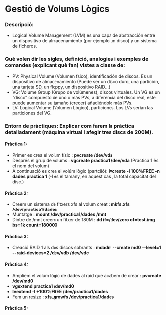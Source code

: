 # Gestió de Volums Lògics
### Descripció:   
  -  Logical Volume Management (LVM) es una capa de abstracción entre un dispositivo de almacenamiento (por ejemplo un disco)
  y un sistema de ficheros.  

### Què volen dir les sigles, definició, analogies i exemples de comandes (explicant què fan) vistes a classe de:  
  - PV: Physical Volume (Volumen fsico), identificación de discos. Es un dispositivo de almacenamiento 
  (Puede ser un disco duro, una partición, una tarjeta SD, un floppy, un dispositivo RAID...)
  - VG: Volume Group (Grupo de volúmenes), discos virtuales. Un VG es un “disco” compuesto de uno o más PVs, a diferencia 
  del disco real, este puede aumentar su tamaño (crecer) añadiéndole más PVs.
  - LV: Logical Volume (Volumen Lógico), particiones. Los LVs serían las particiones del VG.
  
### Entorn de pràctiques: Explicar com farem la pràctica detalladament (màquina virtual i afegir tres discs de 200M).
#### Pràctica 1:  
- Primer es crea el volum físic : **pvcreate /dev/vda**
- Després el grup de volums : **vgcreate practica1 /dev/vda** (Practica 1 ès el nom del volum)
- A continuació es crea el volúm lògic (partciió): **lvcreate -l 100%FREE -n dades practica 1** (-l es el tamany, en aquest cas , la total capacitat del disc.)
#### Pràctica 2:  
- Creem un sistema de fitxers xfs al volum creat : **mkfs.xfs /dev/practica1/dades**
- Muntatge : **mount /dev/practica1/dades  /mnt**
- Dintre de /mnt creem un fitxer de 180M : **dd if=/dev/zero of=test.img bs=1k count=180000**
#### Pràctica 3:   
- Creació RAID 1 als dos discos sobrants : **mdadm --create md0 --level=1 --raid-devices=2 /dev/vdb /dev/vdc**
#### Pràctica 4:  
- Ampliem el volum lògic de dades al raid que acabem de crear : **pvcreate /dev/md0**
- **vgextend practica1 /dev/md0**
- **lvextend -l +100%FREE /dev/practica1/dades**
- Fem un resize : **xfs_growfs /dev/practica1/dades** 
#### Pràctica 5:

